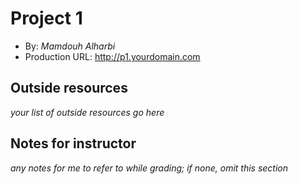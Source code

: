# Project 1
+ By: *Mamdouh Alharbi*
+ Production URL: <http://p1.yourdomain.com>

## Outside resources
*your list of outside resources go here*


## Notes for instructor
*any notes for me to refer to while grading; if none, omit this section*
